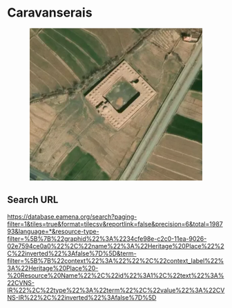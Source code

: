 # Caravanserais

<p align="center">
  <img alt="img-name" src="img/image.png" width="400">
</p>


## Search URL

https://database.eamena.org/search?paging-filter=1&tiles=true&format=tilecsv&reportlink=false&precision=6&total=198793&language=*&resource-type-filter=%5B%7B%22graphid%22%3A%2234cfe98e-c2c0-11ea-9026-02e7594ce0a0%22%2C%22name%22%3A%22Heritage%20Place%22%2C%22inverted%22%3Afalse%7D%5D&term-filter=%5B%7B%22context%22%3A%22%22%2C%22context_label%22%3A%22Heritage%20Place%20-%20Resource%20Name%22%2C%22id%22%3A1%2C%22text%22%3A%22CVNS-IR%22%2C%22type%22%3A%22term%22%2C%22value%22%3A%22CVNS-IR%22%2C%22inverted%22%3Afalse%7D%5D

